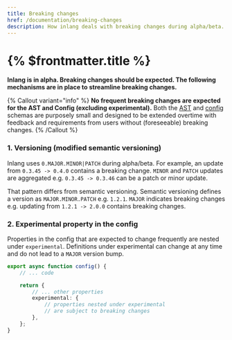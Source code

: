 ```yaml
---
title: Breaking changes
href: /documentation/breaking-changes
description: How inlang deals with breaking changes during alpha/beta.
---
```


# {% $frontmatter.title %}

**Inlang is in alpha. Breaking changes should be expected. The following mechanisms are in place to streamline breaking changes.**

{% Callout variant="info" %}
**No frequent breaking changes are expected for the AST and Config (excluding experimental).** Both the [AST](/documentation/ast) and [config](/documentation/config.md) schemas are purposely small and designed to be extended overtime with feedback and requirements from users without (foreseeable) breaking changes.
{% /Callout %}

### 1. Versioning (modified semantic versioning)

Inlang uses `0.MAJOR.MINOR|PATCH` during alpha/beta. For example, an update from `0.3.45 -> 0.4.0` contains a breaking change. `MINOR` and `PATCH` updates are aggregated e.g. `0.3.45 -> 0.3.46` can be a patch or minor update.

That pattern differs from semantic versioning. Semantic versioning defines a version as `MAJOR.MINOR.PATCH` e.g. `1.2.1`. `MAJOR` indicates breaking changes e.g. updating from `1.2.1 -> 2.0.0` contains breaking changes.

### 2. Experimental property in the config

Properties in the config that are expected to change frequently are nested under `experimental`. Definitions under experimental can change at any time and do not lead to a `MAJOR` version bump.

```ts
export async function config() {
	// ... code

	return {
		// ... other properties
		experimental: {
			// properties nested under experimental
			// are subject to breaking changes
		},
	};
}
```
